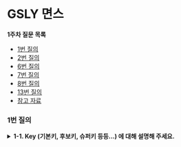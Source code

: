 
# GSLY 면스


**1주차 질문 목록**

- [1번 질의](#1번-질의)
- [2번 질의](#2번-질의)
- [6번 질의](#6번-질의)
- [7번 질의](#7번-질의)
- [8번 질의](#8번-질의)
- [13번 질의](#13번-질의)
- [참고 자료](#참고-자료)

### 1번 질의

<details><summary><strong>1-1. Key (기본키, 후보키, 슈퍼키 등등...) 에 대해 설명해 주세요.</strong></summary>

- 키(key)는 데이터베이스에서 조건을 만족하는 튜플을 찾거나, 순서대로 정렬할 때 **다른 튜플들과 구별할 수 있는 유일한 식별자이다.**

- key는 하나의 key 값으로 튜플을 유일하게 식별할 수 있는 성질인 <ins>**유일성**</ins>**유일성**과 키를 구성하는 속성들 중 가장 최소로 필요한 속성들로만 키를 구성하는 성질인 **최소성**이라는 속성을 가진다. 

- 슈퍼키, 후보키, 기본키, 대체키, 유일키, 외래키가 있다.

<p align="center">
<img src="./image/2024.03.07-신재윤-image01.png" height="50%", width="75%">
</p><br>

- **슈퍼키 (Super Key)**

    - 릴레이션(테이블)에서 튜플(행)을 유일하게 식별할 수 있는 하나 이상 속성들의 집합

    - 유일성 O, 최소성 X

    - <details><summary>ex) <code>PLAYER(id, name, team_id, back_number, birth_date)</code> 릴레이션에서 슈퍼키를 찾으시오.</summary><ul><li><code>{id, name, team_id, back_number, birth_date}</code><ul><li>릴레이션의 정의 자체가 튜플들로 이루어진 집합이니까 중복자체를 허용하지 않아서 전체 attributes set 자체로 superkey가 될 수 있음</li></ul></li><li><code>{id, name}</code> <strong>,</strong> <code>{name, team_id, back_number}</code> ****.. 기타 등등</li></ul></details>

- **후보키 (Candidate Key)**

    - 기본키가 될 수 있는 후보로 선정된 키

    - 어느 하나의 속성이라도 제거하면 유일하게 튜플(행)을 식별할 수 없는 슈퍼키, minimal superkey 라고도 함

    - 유일성 O, 최소성 O

    - <details><summary>ex) <code>PLAYER(id, name, team_id, back_number, birth_date)</code> 릴레이션 에서 후보키를 찾으시오.</summary><ul><li><code>{id}</code><ul><li>id는 이미 attribute가 1개니까 제거할 수 없음, 후보키</li></ul></li><li><code>{team_id, back_numer}</code><ul><li>이 둘 중 하나라도 없애면 각각 하나하나는 유니크하게 튜플들을 식별할 수 없음, 후보키</li></ul></li></ul></details>

- **기본키 (Primary Key)**


</details>